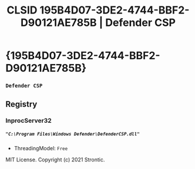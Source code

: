﻿---
title: "CLSID 195B4D07-3DE2-4744-BBF2-D90121AE785B | Defender CSP"
excerpt: What is COM-Object CLSID 195B4D07-3DE2-4744-BBF2-D90121AE785B?
---

# {195B4D07-3DE2-4744-BBF2-D90121AE785B}

### `Defender CSP`

## Registry


### InprocServer32

##### `"C:\Program Files\Windows Defender\DefenderCSP.dll"`
* ThreadingModel: `Free`

MIT License. Copyright (c) 2021 Strontic.


